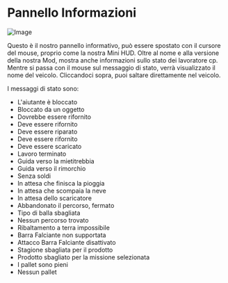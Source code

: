 # Pannello Informazioni

![Image](assets/imagesinfopanel_0_0_480_130.png)


Questo è il nostro pannello informativo, può essere spostato con il cursore del mouse, proprio come la nostra Mini HUD.
Oltre al nome e alla versione della nostra Mod, mostra anche informazioni sullo stato dei lavoratore cp.
Mentre si passa con il mouse sul messaggio di stato, verrà visualizzato il nome del veicolo.
Cliccandoci sopra, puoi saltare direttamente nel veicolo.



I messaggi di stato sono:
- L'aiutante è bloccato
- Bloccato da un oggetto
- Dovrebbe essere rifornito
- Deve essere rifornito
- Deve essere riparato
- Deve essere rifornito
- Deve essere scaricato
- Lavoro terminato
- Guida verso la mietitrebbia
- Guida verso il rimorchio
- Senza soldi
- In attesa che finisca la pioggia
- In attesa che scompaia la neve
- In attesa dello scaricatore
- Abbandonato il percorso, fermato
- Tipo di balla sbagliata
- Nessun percorso trovato
- Ribaltamento a terra impossibile
- Barra Falciante non supportata
- Attacco Barra Falciante disattivato
- Stagione sbagliata per il prodotto
- Prodotto sbagliato per la missione selezionata
- I pallet sono pieni
- Nessun pallet


